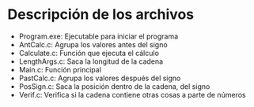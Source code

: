 # Descripción de los archivos
- Program.exe: Ejecutable para iniciar el programa
- AntCalc.c: Agrupa los valores antes del signo
- Calculate.c: Función que ejecuta el cálculo
- LengthArgs.c: Saca la longitud de la cadena
- Main.c: Función principal
- PastCalc.c: Agrupa los valores después del signo
- PosSign.c: Saca la posición dentro de la cadena, del signo
- Verif.c: Verifica si la cadena contiene otras cosas a parte de números